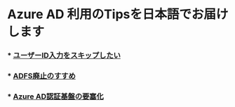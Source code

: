 # Azure AD 利用のTipsを日本語でお届けします

### * [ユーザーID入力をスキップしたい]("HRD-Acceleration.md")

### * [ADFS廃止のすすめ](Goodbye-ADFS.md)

### * [Azure AD認証基盤の要塞化](Secure-AzureAD.md)